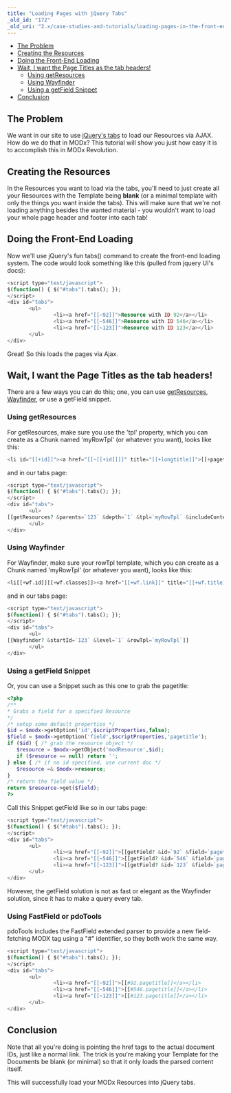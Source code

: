 ```yaml
---
title: "Loading Pages with jQuery Tabs"
_old_id: "172"
_old_uri: "2.x/case-studies-and-tutorials/loading-pages-in-the-front-end-via-ajax-and-jquery-tabs"
---
```


- [The Problem](#LoadingPagesintheFront-EndviaAJAXandjQueryTabs-TheProblem)
- [Creating the Resources](#LoadingPagesintheFront-EndviaAJAXandjQueryTabs-CreatingtheResources)
- [Doing the Front-End Loading](#LoadingPagesintheFront-EndviaAJAXandjQueryTabs-DoingtheFrontEndLoading)
- [Wait, I want the Page Titles as the tab headers!](#LoadingPagesintheFront-EndviaAJAXandjQueryTabs-Wait%2CIwantthePageTitlesasthetabheaders%5C%21)
  - [Using getResources](#LoadingPagesintheFront-EndviaAJAXandjQueryTabs-UsinggetResources)
  - [Using Wayfinder](#LoadingPagesintheFront-EndviaAJAXandjQueryTabs-UsingWayfinder)
  - [Using a getField Snippet](#LoadingPagesintheFront-EndviaAJAXandjQueryTabs-UsingagetFieldSnippet)
- [Conclusion](#LoadingPagesintheFront-EndviaAJAXandjQueryTabs-Conclusion)

## The Problem

 We want in our site to use [jQuery's tabs](http://jqueryui.com/demos/tabs/) to load our Resources via AJAX. How do we do that in MODx? This tutorial will show you just how easy it is to accomplish this in MODx Revolution.

## Creating the Resources

 In the Resources you want to load via the tabs, you'll need to just create all your Resources with the Template being **blank** (or a minimal template with only the things you want inside the tabs). This will make sure that we're not loading anything besides the wanted material - you wouldn't want to load your whole page header and footer into each tab!

## Doing the Front-End Loading

 Now we'll use jQuery's fun tabs() command to create the front-end loading system. The code would look something like this (pulled from jquery UI's docs):

 ``` php 
<script type="text/javascript">
$(function() { $("#tabs").tabs(); });
</script>
<div id="tabs">
        <ul>
                <li><a href="[[~92]]">Resource with ID 92</a></li>
                <li><a href="[[~546]]">Resource with ID 546</a></li>
                <li><a href="[[~123]]">Resource with ID 123</a></li>
        </ul>
</div>
```

 Great! So this loads the pages via Ajax.

## Wait, I want the Page Titles as the tab headers!

 There are a few ways you can do this; one, you can use [getResources](/extras/revo/getresources "getResources"), [Wayfinder](/extras/evo/wayfinder "Wayfinder"), or use a getField snippet.

### Using getResources

 For getResources, make sure you use the 'tpl' property, which you can create as a Chunk named 'myRowTpl' (or whatever you want), looks like this:

 ``` php 
<li id="[[+id]]"><a href="[[~[[+id]]]]" title="[[+longtitle]]">[[+pagetitle]]</a></li>
```

 and in our tabs page:

 ``` php 
<script type="text/javascript">
$(function() { $("#tabs").tabs(); });
</script>
<div id="tabs">
        <ul>
[[getResources? &parents=`123` &depth=`1` &tpl=`myRowTpl` &includeContent=`1` &includeTVs=`1`]]
        </ul>
</div>
```

### Using Wayfinder

 For Wayfinder, make sure your rowTpl template, which you can create as a Chunk named 'myRowTpl' (or whatever you want), looks like this:

 ``` php 
<li[[+wf.id]][[+wf.classes]]><a href="[[+wf.link]]" title="[[+wf.title]]">[[+wf.linktext]]</a></li>
```

 and in our tabs page:

 ``` php 
<script type="text/javascript">
$(function() { $("#tabs").tabs(); });
</script>
<div id="tabs">
        <ul>
[[Wayfinder? &startId=`123` &level=`1` &rowTpl=`myRowTpl`]]
        </ul>
</div>
```

### Using a getField Snippet

 Or, you can use a Snippet such as this one to grab the pagetitle:

 ``` php 
<?php
/**
 * Grabs a field for a specified Resource
 */
/* setup some default properties */
$id = $modx->getOption('id',$scriptProperties,false);
$field = $modx->getOption('field',$scriptProperties,'pagetitle');
if ($id) { /* grab the resource object */
    $resource = $modx->getObject('modResource',$id);
    if ($resource == null) return '';
} else { /* if no id specified, use current doc */
    $resource =& $modx->resource;
}
/* return the field value */
return $resource->get($field);
?>
```

 Call this Snippet getField like so in our tabs page:

 ``` php 
<script type="text/javascript">
$(function() { $("#tabs").tabs(); });
</script>
<div id="tabs">
        <ul>
                <li><a href="[[~92]]">[[getField? &id=`92` &field=`pagetitle`]]</a></li>
                <li><a href="[[~546]]">[[getField? &id=`546` &field=`pagetitle`]]</a></li>
                <li><a href="[[~123]]">[[getField? &id=`123` &field=`pagetitle`]]</a></li>
        </ul>
</div>
```

 However, the getField solution is not as fast or elegant as the Wayfinder solution, since it has to make a query every tab.

### Using FastField or pdoTools

 pdoTools includes the FastField extended parser to provide a new field-fetching MODX tag using a "#" identifier, so they both work the same way.

 ``` php 
<script type="text/javascript">
$(function() { $("#tabs").tabs(); });
</script>
<div id="tabs">
        <ul>
                <li><a href="[[~92]]">[[#92.pagetitle]]</a></li>
                <li><a href="[[~546]]">[[#546.pagetitle]]</a></li>
                <li><a href="[[~123]]">[[#123.pagetitle]]</a></li>
        </ul>
</div>
```

## Conclusion

 Note that all you're doing is pointing the href tags to the actual document IDs, just like a normal link. The trick is you're making your Template for the Documents be blank (or minimal) so that it only loads the parsed content itself.

 This will successfully load your MODx Resources into jQuery tabs.
